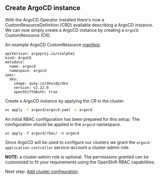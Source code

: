 ## Create ArgoCD instance

With the ArgoCD Operator installed there's now a CustomResourceDefinition (CRD) available describing a ArgoCD instance. We can now simply create a ArgoCD instance by creating a `ArgoCD` CustomResource (CR).

An example ArgoCD CustomResource [manifest](/argocd/argocd.yaml).
```
apiVersion: argoproj.io/v1alpha1
kind: ArgoCD
metadata:
  name: argocd
  namespace: argocd
spec:
  dex:
    image: quay.io/dexidp/dex
    version: v2.22.0
    openShiftOAuth: true
```

Create a ArgoCD instance by applying the CR in the cluster.

```bash
oc apply -f argocd/argocd.yaml -n argocd
```

An initial RBAC configuration has been prepared for this setup. The configuration should be applied in the `argocd` namespace.

```
oc apply -f argocd/rbac/ -n argocd
```

Since ArgoCD will be used to configure our clusters we grant the `argocd-application-controller` service-account a cluster-admin role.

**NOTE:** a cluster-admin role is optional. The permissions granted can be customized to fit your requirements using the OpenShift RBAC capabilities.

Next step: [Add cluster configuration](/docs/_03-argocd-cluster-config.md)
